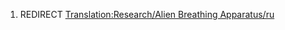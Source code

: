 1.  REDIRECT [Translation:Research/Alien Breathing
    Apparatus/ru](Translation:Research/Alien_Breathing_Apparatus/ru "wikilink")